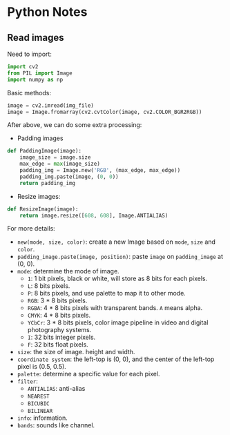# Python Notes

## Read images

Need to import: 
``` python
import cv2
from PIL import Image
import numpy as np
```

Basic methods:
``` python
image = cv2.imread(img_file)
image = Image.fromarray(cv2.cvtColor(image, cv2.COLOR_BGR2RGB))
```

After above, we can do some extra processing: 

* Padding images
``` python 
def PaddingImage(image):
    image_size = image.size
    max_edge = max(image_size)
    padding_img = Image.new('RGB', (max_edge, max_edge))
    padding_img.paste(image, (0, 0))
    return padding_img
```

* Resize images:
``` python
def ResizeImage(image):
    return image.resize([608, 608], Image.ANTIALIAS)
```

For more details:
* `new(mode, size, color)`: create a new Image based on `mode`, `size` and `color`.
* `padding_image.paste(image, position)`: paste `image` on `padding_image` at (0, 0). 
* `mode`: determine the mode of image. 
  - `1`: 1 bit pixels, black or white, will store as 8 bits for each pixels. 
  - `L`: 8 bits pixels. 
  - `P`: 8 bits pixels, and use palette to map it to other mode. 
  - `RGB`: 3 * 8 bits pixels. 
  - `RGBA`: 4 * 8 bits pixels with transparent bands. `A` means alpha. 
  - `CMYK`: 4 * 8 bits pixels.
  - `YCbCr`: 3 * 8 bits pixels, color image pipeline in video and digital photography systems.  
  - `I`: 32 bits integer pixels. 
  - `F`: 32 bits float pixels. 
* `size`: the size of image. height and width. 
* `coordinate system`: the left-top is (0, 0), and the center of the left-top pixel is (0.5, 0.5). 
* `palette`: determine a specific value for each pixel. 
* `filter`: 
  - `ANTIALIAS`: anti-alias
  - `NEAREST`
  - `BICUBIC`
  - `BILINEAR`
* `info`: information. 
* `bands`: sounds like channel. 
